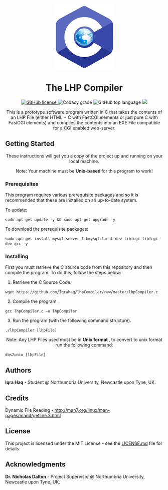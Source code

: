 <meta name="author" content="Iqra Haq">

<p align="center">
  <img src="lhpCompilerIcon.png" alt="lhpCompilerIcon">
</p>

<h1 align="center" style="font-weight: bold;">
  The LHP Compiler
</h1>

<p align="center">
  <a href="https://github.com/Iqrahaq/The-LHP-Compiler/blob/main/LICENSE">
    <img alt="GitHub license" src="https://img.shields.io/github/license/Iqrahaq/The-LHP-Compiler">
  </a>  
  <img alt="Codacy grade" src="https://img.shields.io/codacy/grade/ea3a99f3ce1f43d1a65d8252ba0fa3ea"> 
  <img alt="GitHub top language" src="https://img.shields.io/github/languages/top/Iqrahaq/The-LHP-Compiler">
  <a href="https://hits.seeyoufarm.com"><img src="https://hits.seeyoufarm.com/api/count/incr/badge.svg?url=https%3A%2F%2Fgithub.com%2FIqrahaq%2FThe-LHP-Compiler&count_bg=%2379C83D&title_bg=%23555555&icon=&icon_color=%23E7E7E7&title=views&edge_flat=false"/></a>
</p>

<p align="center">This is a prototype software program written in C that takes the contents of an LHP File (either HTML + C with FastCGI elements or just pure C with FastCGI elements) and compiles the contents into an EXE File compatible for a CGI enabled web-server.</p>

## Getting Started

<p align="center"> These instructions will get you a copy of the project up and running on your local machine. </p>
<p align="center"> Note: Your machine must be <b> Unix-based </b> for this program to work! </p>

### Prerequisites

This program requires various prerequisite packages and so it is recommended that these are installed on an up-to-date system.

To update:

```
sudo apt-get update -y && sudo apt-get upgrade -y
```

To download the prerequisite packages:

```
sudo apt-get install mysql-server libmysqlclient-dev libfcgi libfcgi-dev gcc -y
```

### Installing

First you must retrieve the C source code from this repository and then compile the program.
To do this, follow the steps below:

1. Retrieve the C Source Code.

```
wget https://github.com/Iqrahaq/lhpCompiler/raw/master/lhpCompiler.c
```

2. Compile the program.

```
gcc lhpCompiler.c –o lhpCompiler
```
3. Run the program (with the following command structure).
```
./lhpCompiler [lhpFile]
```

<p align="center"> Note: Any LHP Files used must be in <b> Unix format </b>, to convert to unix format run the following command: </p>

```
dos2unix [lhpFile]
```

## Authors
**Iqra Haq** - Student @ Northumbria University, Newcastle upon Tyne, UK.

## Credits
Dynamic File Reading - http://man7.org/linux/man-pages/man3/getline.3.html

## License

This project is licensed under the MIT License - see the [LICENSE.md](LICENSE) file for details

## Acknowledgments
**Dr. Nicholas Dalton** - Project Supervisor @ Northumbria University, Newcastle upon Tyne, UK.

